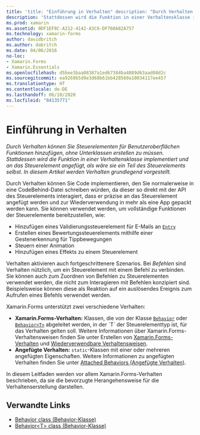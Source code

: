 ```yaml
---
title: 'title: "Einführung in Verhalten" description: "Durch Verhalten können Sie Steuerelementen für Benutzeroberflächen Funktionen hinzufügen, ohne Unterklassen erstellen zu müssen.'
description: 'Stattdessen wird die Funktion in einer Verhaltensklasse implementiert und an das Steuerelement angefügt, als wäre sie ein Teil des Steuerelements selbst. In diesem Artikel werden Verhalten grundlegend vorgestellt." ms.prod: xamarin ms.assetid: 0DF1EF8C-A212-4142-A3C6-DF760A82A757 ms.technology: xamarin-forms author: davidbritch ms.author: dabritch ms.date: 04/06/2016 no-loc: [Xamarin.Forms, Xamarin.Essentials]'
ms.prod: xamarin
ms.assetid: 0DF1EF8C-A212-4142-A3C6-DF760A82A757
ms.technology: xamarin-forms
author: davidbritch
ms.author: dabritch
ms.date: 04/06/2016
no-loc:
- Xamarin.Forms
- Xamarin.Essentials
ms.openlocfilehash: d5bee3baa08387a1ed67384ba4089d63aad08d2c
ms.sourcegitcommit: ea9269b5d9e3d68b61bb428560a10034117ee457
ms.translationtype: HT
ms.contentlocale: de-DE
ms.lasthandoff: 06/10/2020
ms.locfileid: "84135771"
---
```

# <a name="introduction-to-behaviors"></a>Einführung in Verhalten

_Durch Verhalten können Sie Steuerelementen für Benutzeroberflächen Funktionen hinzufügen, ohne Unterklassen erstellen zu müssen. Stattdessen wird die Funktion in einer Verhaltensklasse implementiert und an das Steuerelement angefügt, als wäre sie ein Teil des Steuerelements selbst. In diesem Artikel werden Verhalten grundlegend vorgestellt._

Durch Verhalten können Sie Code implementieren, den Sie normalerweise in eine CodeBehind-Datei schreiben würden, da dieser so direkt mit der API des Steuerelements interagiert, dass er präzise an das Steuerelement angefügt werden und zur Wiederverwendung in mehr als eine App gepackt werden kann. Sie können verwendet werden, um vollständige Funktionen der Steuerelemente bereitzustellen, wie:

- Hinzufügen eines Validierungssteuerelement für E-Mails an [`Entry`](xref:Xamarin.Forms.Entry)
- Erstellen eines Bewertungssteuerelements mithilfe einer Gestenerkennung für Tippbewegungen
- Steuern einer Animation
- Hinzufügen eines Effekts zu einem Steuerelement

Verhalten aktivieren auch fortgeschrittenere Szenarios. Bei *Befehlen* sind Verhalten nützlich, um ein Steuerelement mit einem Befehl zu verbinden. Sie können auch zum Zuordnen von Befehlen zu Steuerelementen verwendet werden, die nicht zum Interagieren mit Befehlen konzipiert sind. Beispielsweise können diese als Reaktion auf ein auslösendes Ereignis zum Aufrufen eines Befehls verwendet werden.

Xamarin.Forms unterstützt zwei verschiedene Verhalten:

- **Xamarin.Forms-Verhalten:** Klassen, die von der Klasse [`Behavior`](xref:Xamarin.Forms.Behavior) oder [`Behavior<T>`](xref:Xamarin.Forms.Behavior`1) abgeleitet werden, in der `T` der Steuerelementtyp ist, für das Verhalten gelten soll. Weitere Informationen über Xamarin.Forms-Verhaltensweisen finden Sie unter Erstellen von [Xamarin.Forms-Verhalten](~/xamarin-forms/app-fundamentals/behaviors/creating.md) und [Wiederverwendbare Verhaltensweisen](~/xamarin-forms/app-fundamentals/behaviors/reusable/index.md).
- **Angefügte Verhalten:** `static`-Klassen mit einer oder mehreren angefügten Eigenschaften. Weitere Informationen zu angefügten Verhalten finden Sie unter [Attached Behaviors (Angefügte Verhalten)](~/xamarin-forms/app-fundamentals/behaviors/attached.md).

In diesem Leitfaden werden vor allem Xamarin.Forms-Verhalten beschrieben, da sie die bevorzugte Herangehensweise für die Verhaltenserstellung darstellen.

## <a name="related-links"></a>Verwandte Links

- [Behavior class (Behavior-Klasse)](xref:Xamarin.Forms.Behavior)
- [Behavior&lt;T&gt; class (Behavior<T>-Klasse)](xref:Xamarin.Forms.Behavior`1)
